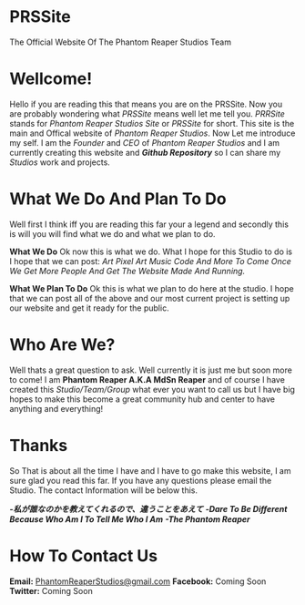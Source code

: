 # PRSSite
The Official Website Of The Phantom Reaper Studios Team

# Wellcome!
Hello if you are reading this that means you are on the PRSSite. Now you are probably wondering what *PRSSite* means well let me tell you. *PRRSite* stands for *Phantom Reaper Studios Site* or *PRSSite* for short. This site is the main and Offical website of *Phantom Reaper Studios*. Now Let me introduce my self. I am the *Founder* and *CEO* of *Phantom Reaper Studios* and I am currently creating this website and ***Github Repository*** so I can share my *Studios* work and projects.

# What We Do And Plan To Do
Well first I think iff you are reading this far your a legend and secondly this is will you will find what we do and what we plan to do.

**What We Do**
Ok now this is what we do. What I hope for this Studio to do is I hope that we can post:
*Art*
*Pixel Art*
*Music*
*Code*
*And More To Come Once We Get More People And Get The Website Made And Running.*

**What We Plan To Do**
Ok this is what we plan to do here at the studio. I hope that we can post all of the above and our most current project is setting up our website and get it ready for the public.

# Who Are We?
Well thats a great question to ask. Well currently it is just me but soon more to come! I am **Phantom Reaper A.K.A MdSn Reaper** and of course I have created this *Studio/Team/Group* what ever you want to call us but I have big hopes to make this become a great community hub and center to have anything and everything!

# Thanks
So That is about all the time I have and I have to go make this website, I am sure glad you read this far. If you have any questions please email the Studio. The contact Information will be below this.

***-私が誰なのかを教えてくれるので、違うことをあえて***
***-Dare To Be Different Because Who Am I To Tell Me Who I Am***
***-The Phantom Reaper***

# How To Contact Us
**Email:** PhantomReaperStudios@gmail.com
**Facebook:** Coming Soon
**Twitter:** Coming Soon
